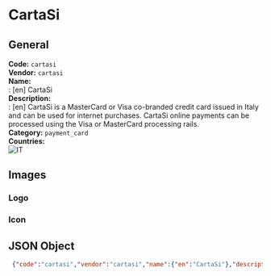 # CartaSi 
## General 
**Code:** `cartasi`  
**Vendor:** `cartasi`  
**Name:**  
:	[en] CartaSi  
**Description:**  
: [en] CartaSi is a MasterCard or Visa co-branded credit card issued in Italy and can be used for internet purchases. CartaSi online payments can be processed using the Visa or MasterCard processing rails.  
**Category:** `payment_card`  
**Countries:**  
![IT](https://cdnjs.cloudflare.com/ajax/libs/flag-icon-css/3.3.0/flags/4x3/IT.svg#w24)  
 
## Images 
### Logo 
### Icon 
## JSON Object 
```json
 {"code":"cartasi","vendor":"cartasi","name":{"en":"CartaSi"},"description":{"en":"CartaSi is a MasterCard or Visa co-branded credit card issued in Italy and can be used for internet purchases. CartaSi online payments can be processed using the Visa or MasterCard processing rails."},"countries":["IT"],"category":"payment_card"}```  
